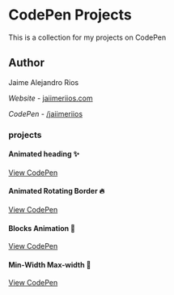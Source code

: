 # CodePen Projects
This is a collection for my projects on CodePen

## Author

Jaime Alejandro Rios

*Website* - [jaiimeriios.com](http://jaiimeriios.com)

*CodePen* - [/jaiimeriios](https://codepen.io/jaiimeriios/)

### projects

#### Animated heading :sparkles:
[View CodePen](https://codepen.io/jaiimeriios/pen/LBRWRx)

#### Animated Rotating Border :fire:
[View CodePen](https://codepen.io/jaiimeriios/pen/djpvoN)

#### Blocks Animation :leaves:
[View CodePen](https://codepen.io/jaiimeriios/pen/oJNqaW)

#### Min-Width Max-width :crystal_ball:
[View CodePen](https://codepen.io/jaiimeriios/pen/OrJvao)
